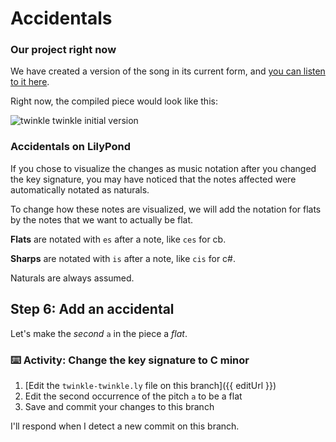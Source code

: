 # Accidentals

### Our project right now

We have created a version of the song in its current form, and [you can listen to it here](https://gitmusical.github.io/notating-twinkle/5-key-sig).

Right now, the compiled piece would look like this:

![twinkle twinkle initial version](https://gitmusical.github.io/notating-twinkle/5-key-sig)

### Accidentals on LilyPond

If you chose to visualize the changes as music notation after you changed the key signature, you may have noticed that the notes affected were automatically notated as naturals.

To change how these notes are visualized, we will add the notation for flats by the notes that we want to actually be flat.

**Flats** are notated with `es` after a note, like `ces` for cb.

**Sharps** are notated with `is` after a note, like `cis` for c#.

Naturals are always assumed.

## Step 6: Add an accidental

Let's make the _second_ `a` in the piece a _flat_.

### :keyboard: Activity: Change the key signature to C minor

1. [Edit the `twinkle-twinkle.ly` file on this branch]({{ editUrl }})
2. Edit the second occurrence of the pitch `a` to be a flat
3. Save and commit your changes to this branch

I'll respond when I detect a new commit on this branch.